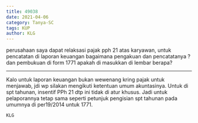 ```yaml
---
title: 49038
date: 2021-04-06
category: Tanya-SC
tags: KUP
author: KLG
---
```


perusahaan saya dapat relaksasi pajak pph 21 atas karyawan, untuk pencatatan di laporan keuangan bagaimana pengakuan dan pencatatanya ? dan pembukuan di form 1771 apakah di masukkan di lembar berapa?

---

Kalo untuk laporan keuangan bukan wewenang kring pajak untuk menjawab, jdi wp silakan mengikuti ketentuan umum akuntasinya. Untuk di spt tahunan, insentif PPh 21 dtp ini tidak di atur khusus. Jadi untuk pelaporannya tetap sama seperti petunjuk pengisian spt tahunan pada umumnya di per19/2014 untuk 1771.

`KLG`
